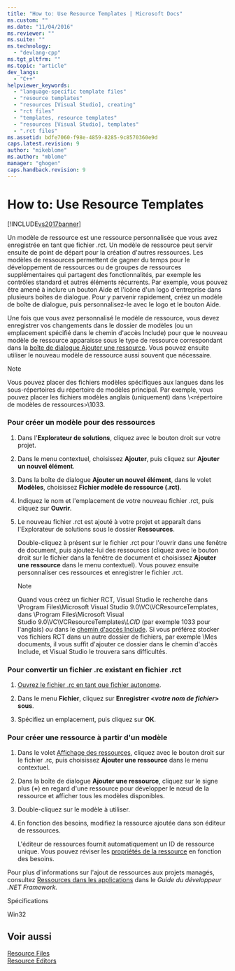 ```yaml
---
title: "How to: Use Resource Templates | Microsoft Docs"
ms.custom: ""
ms.date: "11/04/2016"
ms.reviewer: ""
ms.suite: ""
ms.technology: 
  - "devlang-cpp"
ms.tgt_pltfrm: ""
ms.topic: "article"
dev_langs: 
  - "C++"
helpviewer_keywords: 
  - "language-specific template files"
  - "resource templates"
  - "resources [Visual Studio], creating"
  - "rct files"
  - "templates, resource templates"
  - "resources [Visual Studio], templates"
  - ".rct files"
ms.assetid: bdfe7060-f98e-4859-8285-9c8570360e9d
caps.latest.revision: 9
author: "mikeblome"
ms.author: "mblome"
manager: "ghogen"
caps.handback.revision: 9
---
```

# How to: Use Resource Templates
[!INCLUDE[vs2017banner](../assembler/inline/includes/vs2017banner.md)]

Un modèle de ressource est une ressource personnalisée que vous avez enregistrée en tant que fichier .rct.  Un modèle de ressource peut servir ensuite de point de départ pour la création d'autres ressources.  Les modèles de ressources permettent de gagner du temps pour le développement de ressources ou de groupes de ressources supplémentaires qui partagent des fonctionnalités, par exemple les contrôles standard et autres éléments récurrents.  Par exemple, vous pouvez être amené à inclure un bouton Aide et l'icône d'un logo d'entreprise dans plusieurs boîtes de dialogue.  Pour y parvenir rapidement, créez un modèle de boîte de dialogue, puis personnalisez\-le avec le logo et le bouton Aide.  
  
 Une fois que vous avez personnalisé le modèle de ressource, vous devez enregistrer vos changements dans le dossier de modèles \(ou un emplacement spécifié dans le chemin d'accès Include\) pour que le nouveau modèle de ressource apparaisse sous le type de ressource correspondant dans la [boîte de dialogue Ajouter une ressource](../windows/add-resource-dialog-box.md).  Vous pouvez ensuite utiliser le nouveau modèle de ressource aussi souvent que nécessaire.  
  
> [!NOTE]
>  Vous pouvez placer des fichiers modèles spécifiques aux langues dans les sous\-répertoires du répertoire de modèles principal.  Par exemple, vous pouvez placer les fichiers modèles anglais \(uniquement\) dans \\\<répertoire de modèles de ressources\>\\1033.  
  
### Pour créer un modèle pour des ressources  
  
1.  Dans l'**Explorateur de solutions**, cliquez avec le bouton droit sur votre projet.  
  
2.  Dans le menu contextuel, choisissez **Ajouter**, puis cliquez sur **Ajouter un nouvel élément**.  
  
3.  Dans la boîte de dialogue **Ajouter un nouvel élément**, dans le volet **Modèles**, choisissez **Fichier modèle de ressource \(.rct\)**.  
  
4.  Indiquez le nom et l'emplacement de votre nouveau fichier .rct, puis cliquez sur **Ouvrir**.  
  
5.  Le nouveau fichier .rct est ajouté à votre projet et apparaît dans l'Explorateur de solutions sous le dossier **Ressources**.  
  
     Double\-cliquez à présent sur le fichier .rct pour l'ouvrir dans une fenêtre de document, puis ajoutez\-lui des ressources \(cliquez avec le bouton droit sur le fichier dans la fenêtre de document et choisissez **Ajouter une ressource** dans le menu contextuel\).  Vous pouvez ensuite personnaliser ces ressources et enregistrer le fichier .rct.  
  
    > [!NOTE]
    >  Quand vous créez un fichier RCT, Visual Studio le recherche dans \\Program Files\\Microsoft Visual Studio 9.0\\VC\\VCResourceTemplates, dans \\Program Files\\Microsoft Visual Studio 9.0\\VC\\VCResourceTemplates\\*LCID* \(par exemple 1033 pour l'anglais\) *ou* dans le [chemin d'accès Include](../windows/how-to-specify-include-directories-for-resources.md).  Si vous préférez stocker vos fichiers RCT dans un autre dossier de fichiers, par exemple \\Mes documents, il vous suffit d'ajouter ce dossier dans le chemin d'accès Include, et Visual Studio le trouvera sans difficultés.  
  
### Pour convertir un fichier .rc existant en fichier .rct  
  
1.  [Ouvrez le fichier .rc en tant que fichier autonome](../windows/how-to-open-a-resource-script-file-outside-of-a-project-standalone.md).  
  
2.  Dans le menu **Fichier**, cliquez sur **Enregistrer \<*votre nom de fichier*\> sous**.  
  
3.  Spécifiez un emplacement, puis cliquez sur **OK**.  
  
### Pour créer une ressource à partir d'un modèle  
  
1.  Dans le volet [Affichage des ressources](../windows/resource-view-window.md), cliquez avec le bouton droit sur le fichier .rc, puis choisissez **Ajouter une ressource** dans le menu contextuel.  
  
2.  Dans la boîte de dialogue **Ajouter une ressource**, cliquez sur le signe plus \(**\+**\) en regard d'une ressource pour développer le nœud de la ressource et afficher tous les modèles disponibles.  
  
3.  Double\-cliquez sur le modèle à utiliser.  
  
4.  En fonction des besoins, modifiez la ressource ajoutée dans son éditeur de ressources.  
  
     L'éditeur de ressources fournit automatiquement un ID de ressource unique.  Vous pouvez réviser les [propriétés de la ressource](../windows/changing-the-properties-of-a-resource.md) en fonction des besoins.  
  
 Pour plus d'informations sur l'ajout de ressources aux projets managés, consultez [Ressources dans les applications](../Topic/Resources%20in%20Desktop%20Apps.md) dans le *Guide du développeur .NET Framework.*  
  
 Spécifications  
  
 Win32  
  
## Voir aussi  
 [Resource Files](../mfc/resource-files-visual-studio.md)   
 [Resource Editors](../mfc/resource-editors.md)